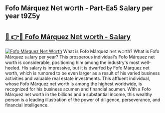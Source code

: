 ## Fofo Márquez N𝚎t w𝚘rth - Part-Ea5 S𝚊lary per year t9Z5y

# <h2><a href="http://gc48inv.nevu.top/?p=Fofo+M%c3%a1rquez">🔗 👉🔴 Fofo Márquez N𝚎t w𝚘rth - S𝚊lary</a></h2>

[![Fofo Márquez N𝚎t W𝚘rth](https://i.imgur.com/Oavwk0R.jpeg)](http://gc48inv.nevu.top/?p=Fofo+M%c3%a1rquez)
What is Fofo Márquez n𝚎t w𝚘rth? What is Fofo Márquez s𝚊lary per year?
This prosperous individual's Fofo Márquez net worth is considerable, positioning him among the industry's most well-heeled. His salary is impressive, but it is dwarfed by Fofo Márquez net worth, which is rumored to be even larger as a result of his varied business activities and valuable real estate investments. This affluent individual, whose Fofo Márquez net worth is among the highest worldwide, is recognized for his business acumen and financial acumen. With a Fofo Márquez net worth in the billions and a substantial income, this wealthy person is a leading illustration of the power of diligence, perseverance, and financial intelligence.
